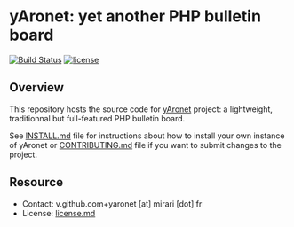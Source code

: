 # yAronet: yet another PHP bulletin board

[![Build Status](https://img.shields.io/github/actions/workflow/status/r3c/yaronet/verify.yml?branch=master)](https://github.com/r3c/yaronet/actions/workflows/verify.yml)
[![license](https://img.shields.io/github/license/r3c/yaronet.svg)](https://opensource.org/licenses/AGPL-3.0)

## Overview

This repository hosts the source code for [yAronet](https://www.yaronet.com/)
project: a lightweight, traditionnal but full-featured PHP bulletin board.

See [INSTALL.md](INSTALL.md) file for instructions about how to install your
own instance of yAronet or [CONTRIBUTING.md](CONTRIBUTING.md) file if you want
to submit changes to the project.

## Resource

- Contact: v.github.com+yaronet [at] mirari [dot] fr
- License: [license.md](license.md)
